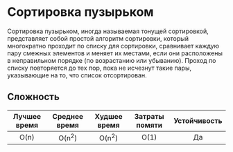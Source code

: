 # Сортировка пузырьком

Сортировка пузырьком, иногда называемая тонущей сортировкой, представляет собой простой алгоритм сортировки, который многократно проходит по списку для сортировки, сравнивает каждую пару смежных элементов и меняет их местами, если они расположены в неправильном порядке (по возрастанию или убыванию). Проход по списку повторяется до тех пор, пока не исчезнут такие пары, указывающие на то, что список отсортирован.

## Сложность

| Лучшее время    | Среднее время       | Худшее время        | Затраты помяти    | Устойчивость    |
| :-------------: | :-----------------: | :-----------------: | :---------------: | :-------------: |
| O(n)            | O(n<sup>2</sup>)    | O(n<sup>2</sup>)    | O(1)              | Да              |

